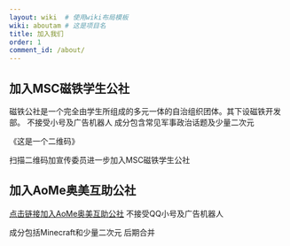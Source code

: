 ```yaml
---
layout: wiki  # 使用wiki布局模板
wiki: aboutam # 这是项目名
title: 加入我们
order: 1
comment_id: /about/
---
```

## 加入MSC磁铁学生公社
磁铁公社是一个完全由学生所组成的多元一体的自治组织团体。其下设磁铁开发部。
不接受小号及广告机器人
成分包含常见军事政治话题及少量二次元

《这是一个二维码》

扫描二维码加宣传委员进一步加入MSC磁铁学生公社

## 加入AoMe奥美互助公社
[点击链接加入AoMe奥美互助公社](https://qm.qq.com/cgi-bin/qm/qr?k=shjQh0mRBRidgHsq-PVamzyLEDBKaeSj&jump_from=webapi&authKey=YL3iDXkmH6nQhIVgpA0JxiNR3aK5RzjqUfzQPPcA/Uikz500YgRmMYK7eKW8xIO+)
不接受QQ小号及广告机器人

成分包括Minecraft和少量二次元
后期合并
